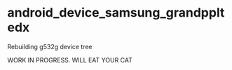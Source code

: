# android_device_samsung_grandppltedx
Rebuilding g532g device tree

WORK IN PROGRESS. WILL EAT YOUR CAT
